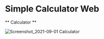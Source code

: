 # Simple Calculator Web

** Calculator **

![Screenshot_2021-09-01 Calculator](https://user-images.githubusercontent.com/57621743/131614229-2270b2b4-7ed4-4912-8199-b04d53ba120f.png)

